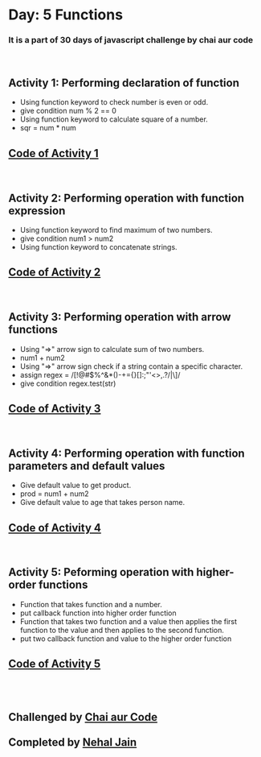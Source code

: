 # Day: 5 Functions

### It is a part of 30 days of javascript challenge by chai aur code

<br>

## Activity 1: Performing declaration of function
- Using function keyword to check number is even or odd.
- give condition num % 2 == 0
- Using function keyword to calculate square of a number.
- sqr = num * num

## [Code of Activity 1](Task_1_and_2.js)

<br>

## Activity 2: Performing operation with function expression 
- Using function keyword to find maximum of two numbers.
- give condition num1 > num2
- Using function keyword to concatenate strings.

## [Code of Activity 2](Task_3_and_4.js)

<br>

## Activity 3: Performing operation with arrow functions
- Using "=>" arrow sign to calculate sum of two numbers.
- num1 + num2
- Using "=>" arrow sign check if a string contain a specific character.
- assign regex = /[!@#$%^&*()\-+={}[\]:;"'<>,.?\/|\\]/
- give condition regex.test(str)

## [Code of Activity 3](Task_5_and_6.js)

<br>

## Activity 4: Performing operation with function parameters and default values
- Give default value to get product.
- prod = num1 + num2
- Give default value to age that takes person name.

## [Code of Activity 4](Task_7_and_8.js)

<br>

## Activity 5: Peforming operation with higher-order functions
- Function that takes function and a number. 
- put callback function into higher order function
- Function that takes two function and a value then applies the first function to the value and then applies to the second function.
- put two callback function and value to the higher order function

## [Code of Activity 5](Task_8_and_9.js)

<br>
<br>

## Challenged by [Chai aur Code](https://github.com/hiteshchoudhary)<br> <br>Completed by [Nehal Jain](https://github.com/thebraudalf)